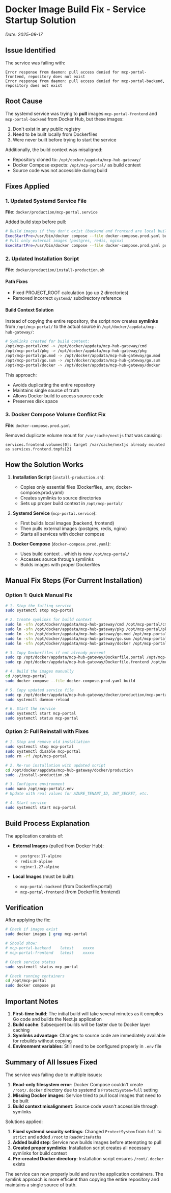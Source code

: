 # Docker Image Build Fix - Service Startup Solution

_Date: 2025-09-17_

## Issue Identified

The service was failing with:

```
Error response from daemon: pull access denied for mcp-portal-frontend, repository does not exist
Error response from daemon: pull access denied for mcp-portal-backend, repository does not exist
```

## Root Cause

The systemd service was trying to **pull** images `mcp-portal-frontend` and `mcp-portal-backend` from Docker Hub, but these images:

1. Don't exist in any public registry
2. Need to be built locally from Dockerfiles
3. Were never built before trying to start the service

Additionally, the build context was misaligned:

- Repository cloned to: `/opt/docker/appdata/mcp-hub-gateway/`
- Docker Compose expects: `/opt/mcp-portal/` as build context
- Source code was not accessible during build

## Fixes Applied

### 1. Updated Systemd Service File

**File**: `docker/production/mcp-portal.service`

Added build step before pull:

```bash
# Build images if they don't exist (backend and frontend are local builds)
ExecStartPre=/usr/bin/docker compose --file docker-compose.prod.yaml build --quiet
# Pull only external images (postgres, redis, nginx)
ExecStartPre=/usr/bin/docker compose --file docker-compose.prod.yaml pull --ignore-buildable-images --quiet
```

### 2. Updated Installation Script

**File**: `docker/production/install-production.sh`

#### Path Fixes

- Fixed PROJECT_ROOT calculation (go up 2 directories)
- Removed incorrect `systemd/` subdirectory reference

#### Build Context Solution

Instead of copying the entire repository, the script now creates **symlinks** from `/opt/mcp-portal/` to the actual source in `/opt/docker/appdata/mcp-hub-gateway/`:

```bash
# Symlinks created for build context:
/opt/mcp-portal/cmd -> /opt/docker/appdata/mcp-hub-gateway/cmd
/opt/mcp-portal/pkg -> /opt/docker/appdata/mcp-hub-gateway/pkg
/opt/mcp-portal/go.mod -> /opt/docker/appdata/mcp-hub-gateway/go.mod
/opt/mcp-portal/go.sum -> /opt/docker/appdata/mcp-hub-gateway/go.sum
/opt/mcp-portal/docker -> /opt/docker/appdata/mcp-hub-gateway/docker
```

This approach:

- Avoids duplicating the entire repository
- Maintains single source of truth
- Allows Docker build to access source code
- Preserves disk space

### 3. Docker Compose Volume Conflict Fix

**File**: `docker-compose.prod.yaml`

Removed duplicate volume mount for `/var/cache/nextjs` that was causing:

```
services.frontend.volumes[0]: target /var/cache/nextjs already mounted as services.frontend.tmpfs[2]
```

## How the Solution Works

1. **Installation Script** (`install-production.sh`):

   - Copies only essential files (Dockerfiles, .env, docker-compose.prod.yaml)
   - Creates symlinks to source directories
   - Sets up proper build context in `/opt/mcp-portal/`

2. **Systemd Service** (`mcp-portal.service`):

   - First builds local images (backend, frontend)
   - Then pulls external images (postgres, redis, nginx)
   - Starts all services with docker compose

3. **Docker Compose** (`docker-compose.prod.yaml`):
   - Uses build context `.` which is now `/opt/mcp-portal/`
   - Accesses source through symlinks
   - Builds images with proper Dockerfiles

## Manual Fix Steps (For Current Installation)

### Option 1: Quick Manual Fix

```bash
# 1. Stop the failing service
sudo systemctl stop mcp-portal

# 2. Create symlinks for build context
sudo ln -sfn /opt/docker/appdata/mcp-hub-gateway/cmd /opt/mcp-portal/cmd
sudo ln -sfn /opt/docker/appdata/mcp-hub-gateway/pkg /opt/mcp-portal/pkg
sudo ln -sfn /opt/docker/appdata/mcp-hub-gateway/go.mod /opt/mcp-portal/go.mod
sudo ln -sfn /opt/docker/appdata/mcp-hub-gateway/go.sum /opt/mcp-portal/go.sum
sudo ln -sfn /opt/docker/appdata/mcp-hub-gateway/docker /opt/mcp-portal/docker

# 3. Copy Dockerfiles if not already present
sudo cp /opt/docker/appdata/mcp-hub-gateway/Dockerfile.portal /opt/mcp-portal/
sudo cp /opt/docker/appdata/mcp-hub-gateway/Dockerfile.frontend /opt/mcp-portal/

# 4. Build the images manually
cd /opt/mcp-portal
sudo docker compose --file docker-compose.prod.yaml build

# 5. Copy updated service file
sudo cp /opt/docker/appdata/mcp-hub-gateway/docker/production/mcp-portal.service /etc/systemd/system/
sudo systemctl daemon-reload

# 6. Start the service
sudo systemctl start mcp-portal
sudo systemctl status mcp-portal
```

### Option 2: Full Reinstall with Fixes

```bash
# 1. Stop and remove old installation
sudo systemctl stop mcp-portal
sudo systemctl disable mcp-portal
sudo rm -rf /opt/mcp-portal

# 2. Re-run installation with updated script
cd /opt/docker/appdata/mcp-hub-gateway/docker/production
sudo ./install-production.sh

# 3. Configure environment
sudo nano /opt/mcp-portal/.env
# Update with real values for AZURE_TENANT_ID, JWT_SECRET, etc.

# 4. Start service
sudo systemctl start mcp-portal
```

## Build Process Explanation

The application consists of:

- **External Images** (pulled from Docker Hub):

  - `postgres:17-alpine`
  - `redis:8-alpine`
  - `nginx:1.27-alpine`

- **Local Images** (must be built):
  - `mcp-portal-backend` (from Dockerfile.portal)
  - `mcp-portal-frontend` (from Dockerfile.frontend)

## Verification

After applying the fix:

```bash
# Check if images exist
sudo docker images | grep mcp-portal

# Should show:
# mcp-portal-backend    latest    xxxxx
# mcp-portal-frontend   latest    xxxxx

# Check service status
sudo systemctl status mcp-portal

# Check running containers
cd /opt/mcp-portal
sudo docker compose ps
```

## Important Notes

1. **First-time build**: The initial build will take several minutes as it compiles Go code and builds the Next.js application
2. **Build cache**: Subsequent builds will be faster due to Docker layer caching
3. **Symlinks advantage**: Changes to source code are immediately available for rebuilds without copying
4. **Environment variables**: Still need to be configured properly in `.env` file

## Summary of All Issues Fixed

The service was failing due to multiple issues:

1. **Read-only filesystem error**: Docker Compose couldn't create `/root/.docker` directory due to systemd's `ProtectSystem=full` setting
2. **Missing Docker images**: Service tried to pull local images that need to be built
3. **Build context misalignment**: Source code wasn't accessible through symlinks

Solutions applied:

1. **Fixed systemd security settings**: Changed `ProtectSystem` from `full` to `strict` and added `/root` to `ReadWritePaths`
2. **Added build step**: Service now builds images before attempting to pull
3. **Created proper symlinks**: Installation script creates all necessary symlinks for build context
4. **Pre-created Docker directory**: Installation script ensures `/root/.docker` exists

The service can now properly build and run the application containers. The symlink approach is more efficient than copying the entire repository and maintains a single source of truth.
